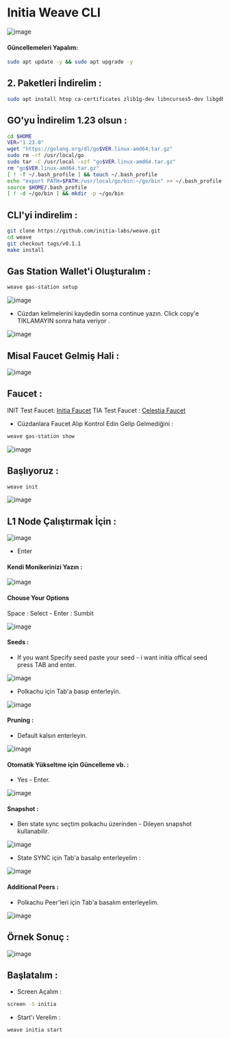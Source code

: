 # Initia Weave CLI 

![image](https://github.com/user-attachments/assets/a077805e-88ef-42c6-a3e5-d08776586548)

#### Güncellemeleri Yapalım:

```bash
sudo apt update -y && sudo apt upgrade -y
```
## 2. Paketleri İndirelim :

```bash
sudo apt install htop ca-certificates zlib1g-dev libncurses5-dev libgdbm-dev libnss3-dev tmux iptables curl nvme-cli git wget make jq libleveldb-dev build-essential pkg-config ncdu tar clang bsdmainutils lsb-release libssl-dev libreadline-dev libffi-dev jq gcc screen unzip lz4 -y
```

## GO'yu İndirelim 1.23 olsun :

```bash
cd $HOME
VER="1.23.0"
wget "https://golang.org/dl/go$VER.linux-amd64.tar.gz"
sudo rm -rf /usr/local/go
sudo tar -C /usr/local -xzf "go$VER.linux-amd64.tar.gz"
rm "go$VER.linux-amd64.tar.gz"
[ ! -f ~/.bash_profile ] && touch ~/.bash_profile
echo "export PATH=$PATH:/usr/local/go/bin:~/go/bin" >> ~/.bash_profile
source $HOME/.bash_profile
[ ! -d ~/go/bin ] && mkdir -p ~/go/bin
```

## CLI'yi indirelim : 

```bash
git clone https://github.com/initia-labs/weave.git
cd weave
git checkout tags/v0.1.1
make install
```

## Gas Station Wallet'i Oluşturalım : 
```bash
weave gas-station setup
```
![image](https://github.com/user-attachments/assets/86581ff0-50b3-4807-9332-dff29e96d50d)

- Cüzdan kelimelerini kaydedin sorna continue yazın. Click copy'e TIKLAMAYIN sonra hata veriyor . 

![image](https://github.com/user-attachments/assets/b23d1826-ea74-4c7a-b8ca-158549817536)


## Misal Faucet Gelmiş Hali : 

![image](https://github.com/user-attachments/assets/c0f35189-5ce4-45a1-992b-470ede9f7388)


## Faucet : 

INIT Test Faucet: [Initia Faucet](https://faucet.testnet.initia.xyz/)
TIA Test Faucet : [Celestia Faucet](https://docs.celestia.org/how-to-guides/mocha-testnet#mocha-testnet-faucet)


- Cüzdanlara Faucet Alıp Kontrol Edin Gelip Gelmediğini : 
```bash
weave gas-station show
```
![image](https://github.com/user-attachments/assets/bb355332-5245-4ff3-9055-fd74294935ad)


## Başlıyoruz : 
```bash
weave init
```
![image](https://github.com/user-attachments/assets/559f9e01-e2a4-4f72-a477-86de3b97d67c)

##  L1 Node Çalıştırmak İçin : 

![image](https://github.com/user-attachments/assets/9ac4f784-b677-4451-a966-d137fa353320)

- Enter

#### Kendi Monikerinizi Yazın : 

![image](https://github.com/user-attachments/assets/a3885ac7-0453-4245-a607-e4ea95dc67d4)

#### Chouse Your Options 

Space : Select - Enter : Sumbit

![image](https://github.com/user-attachments/assets/5018fa6c-79c1-48a7-840f-040b788f57b4)

#### Seeds : 

- If you want Specify seed paste your seed - i want initia offical seed press TAB and enter.


![image](https://github.com/user-attachments/assets/5e4d6560-a21a-479b-b311-d6417b0395c9)


- Polkachu için Tab'a basıp enterleyin.

![image](https://github.com/user-attachments/assets/683b6891-0734-4880-ab58-5015f5f51fe0)

#### Pruning  : 

- Default kalsın enterleyin.

![image](https://github.com/user-attachments/assets/c7b15127-72d1-4577-a232-7039a1a4a1b6)

#### Otomatik Yükseltme için Güncelleme vb. : 

- Yes - Enter.

![image](https://github.com/user-attachments/assets/ec222451-0be3-4d46-a5fa-62927b81f08a)


#### Snapshot : 

- Ben state sync seçtim polkachu üzerinden - Dileyen snapshot kullanabilir.

![image](https://github.com/user-attachments/assets/57c664d1-d8a7-439d-8835-350d7946a9f6)

- State SYNC için Tab'a basalıp enterleyelim :

![image](https://github.com/user-attachments/assets/be70335a-8ad6-4ba8-9b50-861d7786ec6a)

#### Additional Peers : 

- Polkachu Peer'leri için Tab'a basalım enterleyelim.


![image](https://github.com/user-attachments/assets/7f789402-9e2f-4cb4-95de-97ebc4107bbf)

## Örnek Sonuç : 

![image](https://github.com/user-attachments/assets/e3fbcca1-89ad-47f6-9b9b-c026949a0167)

## Başlatalım : 

- Screen Açalım : 

```bash
screen -S initia
```
- Start'ı Verelim : 

```bash
weave initia start
```



